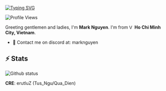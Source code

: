 [![Typing SVG](https://readme-typing-svg.herokuapp.com?font=San+Francisco&pause=1000&color=15F7C7&vCenter=true&width=435&lines=Greetings+!+I'm+Mark+%2C+Welcome+to+My+Repo)](https://github.com/rstu123)

![Profile Views](https://komarev.com/ghpvc/?username=rstu123&color=53ed6b&style=flat-square)

Greeting gentlemen and ladies, I'm **Mark Nguyen**. I'm from <img alt="Vietnamese Flag" src="https://cdn.countryflags.com/thumbs/vietnam/flag-400.png" width="13" /> **Ho Chi Minh City, Vietnam**.

- 💼 Contact me on discord at: marknguyen

<h2>⚡ Stats</h2>

<!--START_SECTION:waka-->
<!--END_SECTION:waka-->

<p align="left">
  <img src="https://github-readme-stats-five-lyart.vercel.app/api?username=rstu123&show_icons=true&layout=compact&theme=react&hide_border=true" alt="Github status" />
</p>

**CRE**: erutluZ (Tus_Ngu/Qua_Dien)

